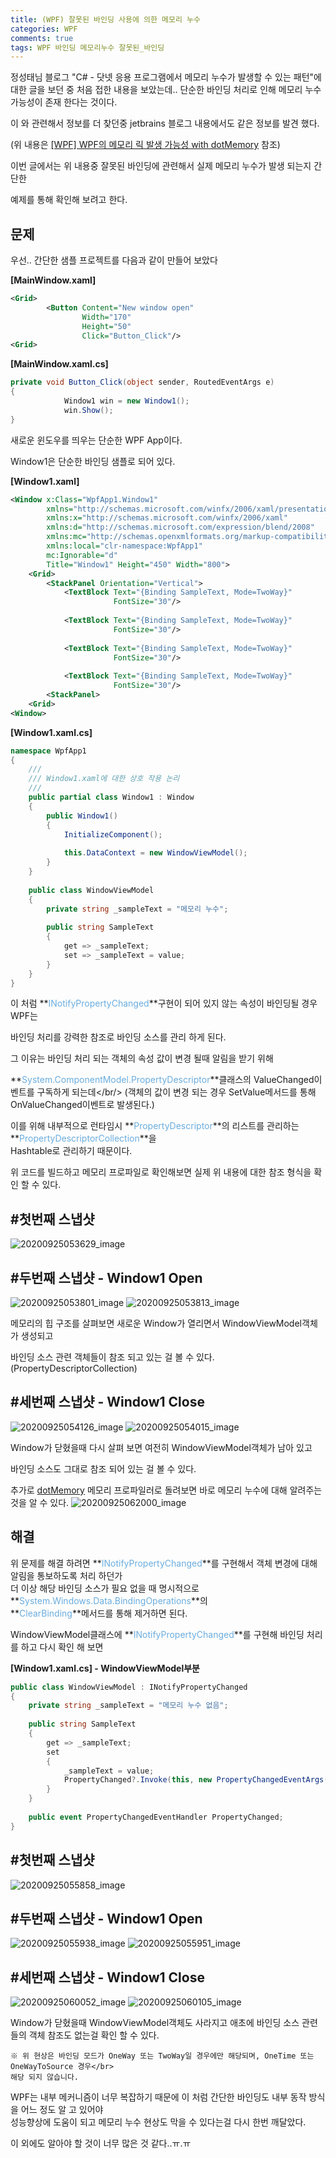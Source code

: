 ```yaml
---
title: (WPF) 잘못된 바인딩 사용에 의한 메모리 누수
categories: WPF
comments: true
tags: WPF 바인딩 메모리누수 잘못된_바인딩
---
```


정성태님 블로그
"C# - 닷넷 응용 프로그램에서 메모리 누수가 발생할 수 있는 패턴"에 대한 글을 보던 중 처음 접한 내용을 보았는데..
단순한 바인딩 처리로 인해 메모리 누수 가능성이 존재 한다는 것이다.

<!--more-->

이 와 관련해서 정보를 더 찾던중 jetbrains 블로그 내용에서도 같은 정보를 발견 했다.

(위 내용은 [[WPF] WPF의 메모리 릭 발생 가능성 with dotMemory](http://arooong.synology.me:5008/List/ContentsView/263) 참조)

이번 글에서는 위 내용중 잘못된 바인딩에 관련해서 실제 메모리 누수가 발생 되는지 간단한

예제를 통해 확인해 보려고 한다.


문제
-

우선.. 간단한 샘플 프로젝트를 다음과 같이 만들어 보았다

**[MainWindow.xaml]**
```xml
<Grid>
        <Button Content="New window open"
                Width="170"
                Height="50"
                Click="Button_Click"/>
<Grid>
```

**[MainWindow.xaml.cs]**
```cs
private void Button_Click(object sender, RoutedEventArgs e)
{
            Window1 win = new Window1();
            win.Show();
}
```

새로운 윈도우를 띄우는 단순한 WPF App이다.

Window1은 단순한 바인딩 샘플로 되어 있다.

**[Window1.xaml]**
```xml
<Window x:Class="WpfApp1.Window1"
        xmlns="http://schemas.microsoft.com/winfx/2006/xaml/presentation"
        xmlns:x="http://schemas.microsoft.com/winfx/2006/xaml"
        xmlns:d="http://schemas.microsoft.com/expression/blend/2008"
        xmlns:mc="http://schemas.openxmlformats.org/markup-compatibility/2006"
        xmlns:local="clr-namespace:WpfApp1"
        mc:Ignorable="d"
        Title="Window1" Height="450" Width="800">
    <Grid>
        <StackPanel Orientation="Vertical">
            <TextBlock Text="{Binding SampleText, Mode=TwoWay}"
                       FontSize="30"/>
 
            <TextBlock Text="{Binding SampleText, Mode=TwoWay}"
                       FontSize="30"/>
 
            <TextBlock Text="{Binding SampleText, Mode=TwoWay}"
                       FontSize="30"/>
 
            <TextBlock Text="{Binding SampleText, Mode=TwoWay}"
                       FontSize="30"/>
        <StackPanel>
    <Grid>
<Window>
```

**[Window1.xaml.cs]**
```cs
namespace WpfApp1
{
    /// 
    /// Window1.xaml에 대한 상호 작용 논리
    /// 
    public partial class Window1 : Window
    {
        public Window1()
        {
            InitializeComponent();
 
            this.DataContext = new WindowViewModel();
        }
    }
 
    public class WindowViewModel
    {
        private string _sampleText = "메모리 누수";
 
        public string SampleText
        {
            get => _sampleText;
            set => _sampleText = value;
        }
    }
}
```

이 처럼 **<span style="color: rgb(107, 173, 222);">INotifyPropertyChanged</span>**구현이 되어 있지 않는 속성이 바인딩될 경우 WPF는

바인딩 처리를 강력한 참조로 바인딩 소스를 관리 하게 된다.

그 이유는 바인딩 처리 되는 객체의 속성 값이 변경 될때 알림을 받기 위해

**<span style="color: rgb(107, 173, 222);">System.ComponentModel.PropertyDescriptor</span>**클래스의 ValueChanged이벤트를 구독하게 되는데</br/>
(객체의 값이 변경 되는 경우 SetValue메서드를 통해 OnValueChanged이벤트로 발생된다.)

이를 위해 내부적으로 런타임시 **<span style="color: rgb(107, 173, 222);">PropertyDescriptor</span>**의 리스트를 관리하는 **<span style="color: rgb(107, 173, 222);">PropertyDescriptorCollection</span>**을</br>
Hashtable로 관리하기 때문이다.

위 코드를 빌드하고 메모리 프로파일로 확인해보면 실제 위 내용에 대한 참조 형식을 확인 할 수 있다.

## **#첫번째 스냅샷**
![20200925053629_image](https://user-images.githubusercontent.com/13028129/148635841-051012fe-d5fc-4a27-8a20-9c4196f6f1a9.png)

## **#두번째 스냅샷 - Window1 Open**
![20200925053801_image](https://user-images.githubusercontent.com/13028129/148635861-5d20a9cb-43b2-4b0e-a78f-60f6b340c3a0.png)
![20200925053813_image](https://user-images.githubusercontent.com/13028129/148635881-2a079850-dede-4d04-9842-bd1ff323acce.png)

메모리의 힙 구조를 살펴보면 새로운 Window가 열리면서 WindowViewModel객체가 생성되고

바인딩 소스 관련 객체들이 참조 되고 있는 걸 볼 수 있다. (PropertyDescriptorCollection)

## **#세번째 스냅샷 - Window1 Close**
![20200925054126_image](https://user-images.githubusercontent.com/13028129/148635910-1223e735-6434-4369-98e1-0f5789c72467.png)
![20200925054015_image](https://user-images.githubusercontent.com/13028129/148635918-cd4d7aa8-7362-45e3-9bd1-66530ef3bfe1.png)

Window가 닫혔을때 다시 살펴 보면 여전히 WindowViewModel객체가 남아 있고

바인딩 소스도 그대로 참조 되어 있는 걸 볼 수 있다.

추가로 [dotMemory](https://www.jetbrains.com/ko-kr/dotmemory/) 메모리 프로파일러로 돌려보면 바로 메모리 누수에 대해 알려주는 것을 알 수 있다.
![20200925062000_image](https://user-images.githubusercontent.com/13028129/148635971-686f3d33-e180-46f8-8679-ff834df4df52.png)

해결
-

위 문제를 해결 하려면 **<span style="color: rgb(107, 173, 222);">INotifyPropertyChanged</span>**를 구현해서 객체 변경에 대해 알림을 통보하도록 처리 하던가<br/>
더 이상 해당 바인딩 소스가 필요 없을 때 명시적으로 **<span style="color: rgb(107, 173, 222);">System.Windows.Data.BindingOperations</span>**의<br/>
**<span style="color: rgb(107, 173, 222);">ClearBinding</span>**메서드를 통해 제거하면 된다.

WindowViewModel클래스에 **<span style="color: rgb(107, 173, 222);">INotifyPropertyChanged</span>**를 구현해 바인딩 처리를 하고 다시 확인 해 보면

**[Window1.xaml.cs] - WindowViewModel부분**
```cs
public class WindowViewModel : INotifyPropertyChanged
{
    private string _sampleText = "메모리 누수 없음";
 
    public string SampleText
    {
        get => _sampleText;
        set
        {
            _sampleText = value;
            PropertyChanged?.Invoke(this, new PropertyChangedEventArgs(nameof(SampleText)));
        }
    }
 
    public event PropertyChangedEventHandler PropertyChanged;
}
```

## **#첫번째 스냅샷**
![20200925055858_image](https://user-images.githubusercontent.com/13028129/148636047-9246c7da-f090-4b4a-b795-e0024f329a5d.png)

## **#두번째 스냅샷 - Window1 Open**
![20200925055938_image](https://user-images.githubusercontent.com/13028129/148636058-93b47c92-c236-4aaa-b841-389b49cba5fd.png)
![20200925055951_image](https://user-images.githubusercontent.com/13028129/148636060-eb9ea045-cabf-4d98-b195-84e298a5b58e.png)

## **#세번째 스냅샷 - Window1 Close**
![20200925060052_image](https://user-images.githubusercontent.com/13028129/148636085-c8c2dfd6-d1e2-40ed-a927-cd9ab623a54d.png)
![20200925060105_image](https://user-images.githubusercontent.com/13028129/148636093-98ca3a70-7299-4b26-acd9-08c7de29518c.png)

Window가 닫혔을때 WindowViewModel객체도 사라지고 애초에 바인딩 소스 관련들의 객체 참조도 없는걸 확인 할 수 있다.

```
※ 위 현상은 바인딩 모드가 OneWay 또는 TwoWay일 경우에만 해당되며, OneTime 또는 OneWayToSource 경우</br>
해당 되지 않습니다.
```

WPF는 내부 메커니즘이 너무 복잡하기 때문에 이 처럼 간단한 바인딩도 내부 동작 방식을 어느 정도 알 고 있어야<br/>
성능향상에 도움이 되고 메모리 누수 현상도 막을 수 있다는걸 다시 한번 깨달았다.</br>

이 외에도 알아야 할 것이 너무 많은 것 같다..ㅠ.ㅠ
